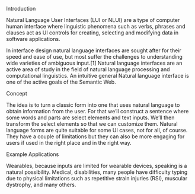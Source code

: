 Introduction

Natural Language User Interfaces (LUI or NLUI) are a type of computer human interface where linguistic phenomena such as verbs, phrases and clauses act as UI controls for creating, selecting and modifying data in software applications.

In interface design natural language interfaces are sought after for their speed and ease of use, but most suffer the challenges to understanding wide varieties of ambiguous input.[1] Natural language interfaces are an active area of study in the field of natural language processing and computational linguistics. An intuitive general Natural language interface is one of the active goals of the Semantic Web.

Concept

The idea is to turn a classic form into one that uses natural language to obtain information from the user. For that we’ll construct a sentence where some words and parts are select elements and text inputs. We’ll then transform the select elements so that we can customize them. Natural language forms are quite suitable for some UI cases, not for all, of course. They have a couple of limitations but they can also be more engaging for users if used in the right place and in the right way.

Example Applications

Wearables, because inputs are limited for wearable devices, speaking is a natural possibility. Medical, disabilities, many people have difficulty typing due to physical limitations such as repetitive strain injuries (RSI), muscular dystrophy, and many others.

